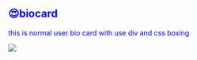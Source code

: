 
<body>
    <h2 style="color: blue;">😍biocard</h2>
    <p style="color: blue;">this is normal user bio card with use div and css boxing</p>
   <img src="https://i.ibb.co/0m7m1fS/Annotation-2023-05-21-220549.png" />
</body>



